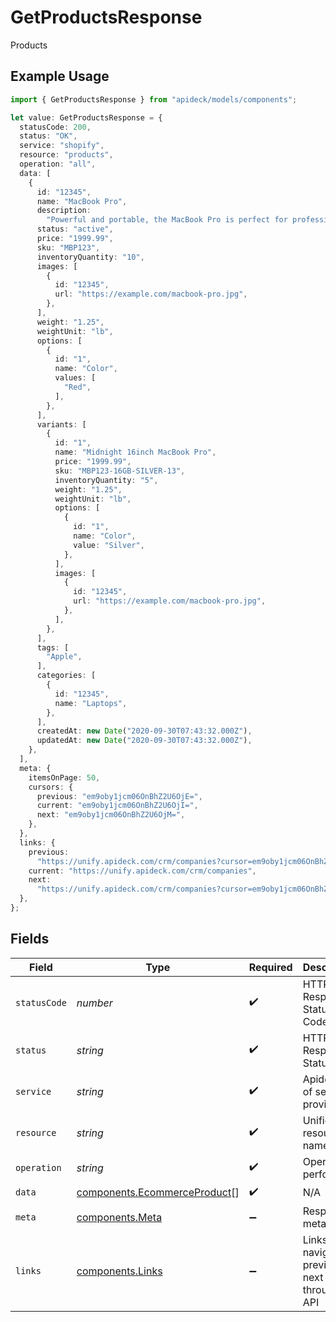 # GetProductsResponse

Products

## Example Usage

```typescript
import { GetProductsResponse } from "apideck/models/components";

let value: GetProductsResponse = {
  statusCode: 200,
  status: "OK",
  service: "shopify",
  resource: "products",
  operation: "all",
  data: [
    {
      id: "12345",
      name: "MacBook Pro",
      description:
        "Powerful and portable, the MacBook Pro is perfect for professionals and creatives.",
      status: "active",
      price: "1999.99",
      sku: "MBP123",
      inventoryQuantity: "10",
      images: [
        {
          id: "12345",
          url: "https://example.com/macbook-pro.jpg",
        },
      ],
      weight: "1.25",
      weightUnit: "lb",
      options: [
        {
          id: "1",
          name: "Color",
          values: [
            "Red",
          ],
        },
      ],
      variants: [
        {
          id: "1",
          name: "Midnight 16inch MacBook Pro",
          price: "1999.99",
          sku: "MBP123-16GB-SILVER-13",
          inventoryQuantity: "5",
          weight: "1.25",
          weightUnit: "lb",
          options: [
            {
              id: "1",
              name: "Color",
              value: "Silver",
            },
          ],
          images: [
            {
              id: "12345",
              url: "https://example.com/macbook-pro.jpg",
            },
          ],
        },
      ],
      tags: [
        "Apple",
      ],
      categories: [
        {
          id: "12345",
          name: "Laptops",
        },
      ],
      createdAt: new Date("2020-09-30T07:43:32.000Z"),
      updatedAt: new Date("2020-09-30T07:43:32.000Z"),
    },
  ],
  meta: {
    itemsOnPage: 50,
    cursors: {
      previous: "em9oby1jcm06OnBhZ2U6OjE=",
      current: "em9oby1jcm06OnBhZ2U6OjI=",
      next: "em9oby1jcm06OnBhZ2U6OjM=",
    },
  },
  links: {
    previous:
      "https://unify.apideck.com/crm/companies?cursor=em9oby1jcm06OnBhZ2U6OjE%3D",
    current: "https://unify.apideck.com/crm/companies",
    next:
      "https://unify.apideck.com/crm/companies?cursor=em9oby1jcm06OnBhZ2U6OjM",
  },
};
```

## Fields

| Field                                                                        | Type                                                                         | Required                                                                     | Description                                                                  | Example                                                                      |
| ---------------------------------------------------------------------------- | ---------------------------------------------------------------------------- | ---------------------------------------------------------------------------- | ---------------------------------------------------------------------------- | ---------------------------------------------------------------------------- |
| `statusCode`                                                                 | *number*                                                                     | :heavy_check_mark:                                                           | HTTP Response Status Code                                                    | 200                                                                          |
| `status`                                                                     | *string*                                                                     | :heavy_check_mark:                                                           | HTTP Response Status                                                         | OK                                                                           |
| `service`                                                                    | *string*                                                                     | :heavy_check_mark:                                                           | Apideck ID of service provider                                               | shopify                                                                      |
| `resource`                                                                   | *string*                                                                     | :heavy_check_mark:                                                           | Unified API resource name                                                    | products                                                                     |
| `operation`                                                                  | *string*                                                                     | :heavy_check_mark:                                                           | Operation performed                                                          | all                                                                          |
| `data`                                                                       | [components.EcommerceProduct](../../models/components/ecommerceproduct.md)[] | :heavy_check_mark:                                                           | N/A                                                                          |                                                                              |
| `meta`                                                                       | [components.Meta](../../models/components/meta.md)                           | :heavy_minus_sign:                                                           | Response metadata                                                            |                                                                              |
| `links`                                                                      | [components.Links](../../models/components/links.md)                         | :heavy_minus_sign:                                                           | Links to navigate to previous or next pages through the API                  |                                                                              |
